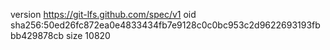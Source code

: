 version https://git-lfs.github.com/spec/v1
oid sha256:50ed26fc872ea0e4833434fb7e9128c0c0bc953c2d9622693193fbbb429878cb
size 10820
